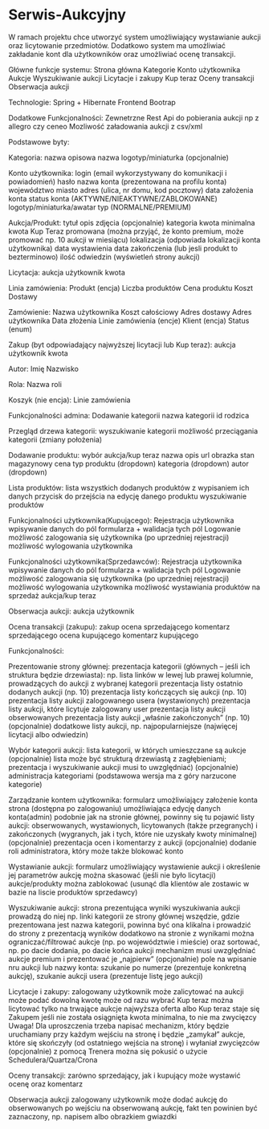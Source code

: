 # Serwis-Aukcyjny

W ramach projektu chce utworzyć system umożliwiający wystawianie aukcji oraz licytowanie przedmiotów. Dodatkowo system ma umożliwiać zakładanie kont dla użytkowników oraz umożliwiać ocenę transakcji.

Główne funkcje systemu:
  Strona główna
  Kategorie
  Konto użytkownika
  Aukcje
  Wyszukiwanie aukcji
  Licytacje i zakupy Kup teraz
  Oceny transakcji
  Obserwacja aukcji

Technologie:
  Spring + Hibernate
  Frontend Bootrap

Dodatkowe Funkcjonalności:
  Zewnetrzne Rest Api do pobierania aukcji np z allegro czy ceneo 
  Mozliwość załadowania aukcji z csv/xml
  
Podstawowe byty:

Kategoria:
  nazwa
  opisowa nazwa
  logotyp/miniaturka (opcjonalnie)
  
Konto użytkownika:
  login (email wykorzystywany do komunikacji i powiadomień)
  hasło
  nazwa konta (prezentowana na profilu konta)
  województwo
  miasto
  adres (ulica, nr domu, kod pocztowy)
  data założenia konta
  status konta (AKTYWNE/NIEAKTYWNE/ZABLOKOWANE)
  logotyp/miniaturka/awatar
  typ (NORMALNE/PREMIUM)
  
Aukcja/Produkt:
  tytuł
  opis
  zdjęcia (opcjonalnie)
  kategoria
  kwota minimalna
  kwota Kup Teraz
  promowana (można przyjąć, że konto premium, może promować np. 10 aukcji w miesiącu)
  lokalizacja (odpowiada lokalizacji konta użytkownika)
  data wystawienia
  data zakończenia (lub jesli produkt to bezterminowo)
  ilość odwiedzin (wyświetleń strony aukcji)
  
Licytacja:
  aukcja
  użytkownik
  kwota
  
Linia zamówienia:
  Produkt (encja)
  Liczba produktów
  Cena produktu
  Koszt Dostawy

Zamówienie:
  Nazwa użytkownika
  Koszt całościowy
  Adres dostawy
  Adres użytkownika
  Data złożenia
  Linie zamówienia (encje)
  Klient (encja)
  Status (enum)

Zakup (byt odpowiadający najwyższej licytacji lub Kup teraz):
  aukcja
  użytkownik
  kwota

Autor:
  Imię
  Nazwisko
  
Rola:
  Nazwa roli

Koszyk (nie encja):
  Linie zamówienia
  
Funkcjonalności admina:
  Dodawanie kategorii
  nazwa kategorii
  id rodzica
  
Przegląd drzewa kategorii:
  wyszukiwanie kategorii
  możliwość przeciągania kategorii (zmiany położenia)

Dodawanie produktu:
  wybór aukcja/kup teraz
  nazwa
  opis
  url obrazka
  stan magazynowy
  cena
  typ produktu (dropdown)
  kategoria (dropdown)
  autor (dropdown)
  
Lista produktów:
  lista wszystkich dodanych produktów z wypisaniem ich danych
  przycisk do przejścia na edycję danego produktu
  wyszukiwanie produktów
  
Funkcjonalności użytkownika(Kupującego):
  Rejestracja użytkownika
  wpisywanie danych do pól formularza + walidacja tych pól
  Logowanie
  możliwość zalogowania się użytkownika (po uprzedniej rejestracji)
  możliwość wylogowania użytkownika
  
Funkcjonalności użytkownika(Sprzedawców):
  Rejestracja użytkownika
  wpisywanie danych do pól formularza + walidacja tych pól
  Logowanie
  możliwość zalogowania się użytkownika (po uprzedniej rejestracji)
  możliwość wylogowania użytkownika
  możliwość wystawiania produktów na sprzedaż aukcja/kup teraz


Obserwacja aukcji:
  aukcja
  użytkownik
  
Ocena transakcji (zakupu):
  zakup
  ocena sprzedającego
  komentarz sprzedającego
  ocena kupującego
  komentarz kupującego
  
Funkcjonalności:

Prezentowanie strony głównej:
  prezentacja kategorii (głównych – jeśli ich struktura będzie drzewiasta): np. lista linków w lewej lub prawej kolumnie, prowadzących do aukcji z wybranej kategorii
  prezentacja listy ostatnio dodanych aukcji (np. 10)
  prezentacja listy kończących się aukcji (np. 10)
  prezentacja listy aukcji zalogowanego usera (wystawionych)
  prezentacja listy aukcji, które licytuje zalogowany user
  prezentacja listy aukcji obserwowanych
  prezentacja listy aukcji „właśnie zakończonych” (np. 10)
  (opcjonalnie) dodatkowe listy aukcji, np. najpopularniejsze (najwięcej licytacji albo odwiedzin)
  
Wybór kategorii aukcji:
  lista kategorii, w których umieszczane są aukcje
  (opcjonalnie) lista może być strukturą drzewiastą z zagłębieniami; prezentacja i wyszukiwanie aukcji musi to uwzględniać)
  (opcjonalnie) administracja kategoriami (podstawowa wersja ma z góry narzucone kategorie)
  
Zarządzanie kontem użytkownika:
  formularz umożliwiający założenie konta
  strona (dostępna po zalogowaniu) umożliwiająca edycję danych konta(admin)
  podobnie jak na stronie głównej, powinny się tu pojawić listy aukcji: obserwowanych, wystawionych, licytowanych (także przegranych) i zakończonych (wygranych, jak i    tych, które nie uzyskały kwoty minimalnej)
  (opcjonalnie) prezentacja ocen i komentarzy z aukcji
  (opcjonalnie) dodanie roli administratora, który może także blokować konto
  
Wystawianie aukcji:
  formularz umożliwiający wystawienie aukcji i określenie jej parametrów
  aukcję można skasować (jeśli nie było licytacji)
  aukcje/produkty można zablokować (usunąć dla klientów ale zostawic w bazie na liscie produktów sprzedawcy)
  
Wyszukiwanie aukcji:
  strona prezentująca wyniki wyszukiwania aukcji
  prowadzą do niej np. linki kategorii ze strony głównej
  wszędzie, gdzie prezentowana jest nazwa kategorii, powinna być ona klikalna i prowadzić do strony z prezentacją wyników
  dodatkowo na stronie z wynikami można ograniczać/filtrować aukcje (np. po województwie i mieście) oraz sortować, np. po dacie dodania, po dacie końca aukcji
  mechanizm musi uwzględniać aukcje premium i prezentować je „najpierw”
  (opcjonalnie) pole na wpisanie nru aukcji lub nazwy konta: szukanie po numerze (prezentuje konkretną aukcję), szukanie aukcji usera (prezentuje listę jego aukcji)
  
Licytacje i zakupy:
  zalogowany użytkownik może zalicytować na aukcji
  może podać dowolną kwotę
  może od razu wybrać Kup teraz
  można licytować tylko na trwające aukcje
  najwyższa oferta albo Kup teraz staje się Zakupem
  jeśli nie została osiągnięta kwota minimalna, to nie ma zwycięzcy
  Uwaga! Dla uproszczenia trzeba napisać mechanizm, który będzie uruchamiany przy każdym wejściu na stronę i będzie „zamykał” aukcje, które się skończyły (od             ostatniego wejścia na stronę) i wyłaniał zwycięzców
  (opcjonalnie) z pomocą Trenera można się pokusić o użycie Schedulera/Quartza/Crona
  
Oceny transakcji:
  zarówno sprzedający, jak i kupujący może wystawić ocenę oraz komentarz
  
Obserwacja aukcji
  zalogowany użytkownik może dodać aukcję do obserwowanych
  po wejściu na obserwowaną aukcję, fakt ten powinien być zaznaczony, np. napisem albo obrazkiem gwiazdki

